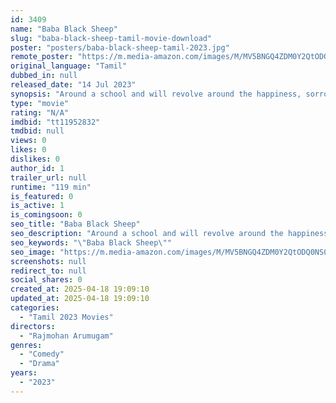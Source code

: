 ```yaml
---
id: 3409
name: "Baba Black Sheep"
slug: "baba-black-sheep-tamil-movie-download"
poster: "posters/baba-black-sheep-tamil-2023.jpg"
remote_poster: "https://m.media-amazon.com/images/M/MV5BNGQ4ZDM0Y2QtODQ0NS00MTA4LTkzMjctMjUzMjlmYWI5ZmUyXkEyXkFqcGc@._V1_SX300.jpg"
original_language: "Tamil"
dubbed_in: null
released_date: "14 Jul 2023"
synopsis: "Around a school and will revolve around the happiness, sorrows, joys and notorious activities of children."
type: "movie"
rating: "N/A"
imdbid: "tt11952832"
tmdbid: null
views: 0
likes: 0
dislikes: 0
author_id: 1
trailer_url: null
runtime: "119 min"
is_featured: 0
is_active: 1
is_comingsoon: 0
seo_title: "Baba Black Sheep"
seo_description: "Around a school and will revolve around the happiness, sorrows, joys and notorious activities of children."
seo_keywords: "\"Baba Black Sheep\""
seo_image: "https://m.media-amazon.com/images/M/MV5BNGQ4ZDM0Y2QtODQ0NS00MTA4LTkzMjctMjUzMjlmYWI5ZmUyXkEyXkFqcGc@._V1_SX300.jpg"
screenshots: null
redirect_to: null
social_shares: 0
created_at: 2025-04-18 19:09:10
updated_at: 2025-04-18 19:09:10
categories:
  - "Tamil 2023 Movies"
directors:
  - "Rajmohan Arumugam"
genres:
  - "Comedy"
  - "Drama"
years:
  - "2023"
---
```

